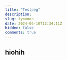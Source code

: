 ```yaml
---
title: "Testpeg"
description: 
slug: tyooooo
date: 2024-06-10T12:34:11Z
hidden: false
comments: true
---
```

## hiohih